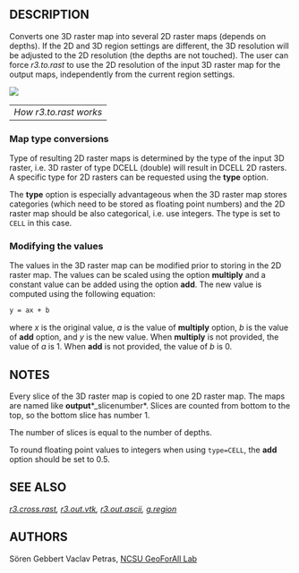 ## DESCRIPTION

Converts one 3D raster map into several 2D raster maps (depends on
depths). If the 2D and 3D region settings are different, the 3D
resolution will be adjusted to the 2D resolution (the depths are not
touched). The user can force *r3.to.rast* to use the 2D resolution of
the input 3D raster map for the output maps, independently from the
current region settings.

<img src="r3.to.rast.png" data-border="0" />

|                        |
|------------------------|
| *How r3.to.rast works* |

### Map type conversions

Type of resulting 2D raster maps is determined by the type of the input
3D raster, i.e. 3D raster of type DCELL (double) will result in DCELL 2D
rasters. A specific type for 2D rasters can be requested using the
**type** option.

The **type** option is especially advantageous when the 3D raster map
stores categories (which need to be stored as floating point numbers)
and the 2D raster map should be also categorical, i.e. use integers. The
type is set to `CELL` in this case.

### Modifying the values

The values in the 3D raster map can be modified prior to storing in the
2D raster map. The values can be scaled using the option **multiply**
and a constant value can be added using the option **add**. The new
value is computed using the following equation:

```bash
y = ax + b
```

where *x* is the original value, *a* is the value of **multiply**
option, *b* is the value of **add** option, and *y* is the new value.
When **multiply** is not provided, the value of *a* is 1. When **add**
is not provided, the value of *b* is 0.

## NOTES

Every slice of the 3D raster map is copied to one 2D raster map. The
maps are named like **output***\_slicenumber*. Slices are counted from
bottom to the top, so the bottom slice has number 1.

The number of slices is equal to the number of depths.

To round floating point values to integers when using `type=CELL`, the
**add** option should be set to 0.5.

## SEE ALSO

*[r3.cross.rast](r3.cross.rast.md), [r3.out.vtk](r3.out.vtk.md),
[r3.out.ascii](r3.out.ascii.md), [g.region](g.region.md)*

## AUTHORS

Sören Gebbert Vaclav Petras, [NCSU GeoForAll
Lab](https://geospatial.ncsu.edu/geoforall/)

